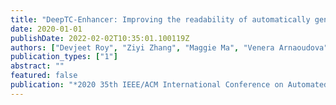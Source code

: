 ```yaml
---
title: "DeepTC-Enhancer: Improving the readability of automatically generated tests"
date: 2020-01-01
publishDate: 2022-02-02T10:35:01.100119Z
authors: ["Devjeet Roy", "Ziyi Zhang", "Maggie Ma", "Venera Arnaoudova", "Annibale Panichella", "Sebastiano Panichella", "Danielle Gonzalez", "Mehdi Mirakhorli"]
publication_types: ["1"]
abstract: ""
featured: false
publication: "*2020 35th IEEE/ACM International Conference on Automated Software Engineering (ASE)*"
---
```


